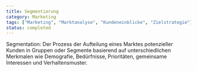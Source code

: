 ```yaml
---
title: Segmentierung
category: Marketing
tags: ["Marketing", "Marktanalyse", "Kundeneinblicke", "Zielstrategie"]
status: completed
---
```

Segmentation: Der Prozess der Aufteilung eines Marktes potenzieller Kunden in Gruppen oder Segmente basierend auf unterschiedlichen Merkmalen wie Demografie, Bedürfnisse, Prioritäten, gemeinsame Interessen und Verhaltensmuster.